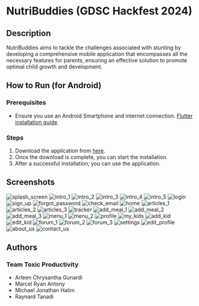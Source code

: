 # NutriBuddies (GDSC Hackfest 2024)

## Description

NutriBuddies aims to tackle the challenges associated with stunting by developing a comprehensive mobile application that encompasses all the necessary features for parents, ensuring an effective solution to promote optimal child growth and development.

## How to Run (for Android)

### Prerequisites

- Ensure you use an Android Smartphone and internet connection. [Flutter installation guide](https://flutter.dev/docs/get-started/install).

### Steps

1. Download the application from [here](https://drive.google.com/file/d/1-36c3RuETUlyOxbOPTJDGJ5KLLq6MDAq/view).
2. Once the download is complete, you can start the installation.
3. After a successful installation, you can use the application.

## Screenshots
![splash_screen](https://github.com/Raylouiss/nutribuddies/assets/92111319/1ac453c6-f619-4461-a098-bc3a21a9c27d)
![intro_1](https://github.com/Raylouiss/nutribuddies/assets/92111319/53b82822-02e8-4dd1-b5b7-1180883a78e2)
![intro_2](https://github.com/Raylouiss/nutribuddies/assets/92111319/770e835c-5711-4b5d-9451-7024ad5b5756)
![intro_3](https://github.com/Raylouiss/nutribuddies/assets/92111319/8263cb73-eb8f-416f-9ced-5dd50c30441b)
![intro_4](https://github.com/Raylouiss/nutribuddies/assets/92111319/0127595c-e5d0-420a-862d-93903cf12173)
![intro_5](https://github.com/Raylouiss/nutribuddies/assets/92111319/cb5b0b5e-5213-4bd1-bbf2-e295f5ba0bd4)
![login](https://github.com/Raylouiss/nutribuddies/assets/92111319/19d0b1fa-53d9-434a-a642-bed8b9b3c3b2)
![sign_up](https://github.com/Raylouiss/nutribuddies/assets/92111319/8307e0c7-07f8-453a-baae-d3a5f1b2530d)
![forgot_password](https://github.com/Raylouiss/nutribuddies/assets/92111319/fbd28b67-873d-4042-b943-b6f9c1ccdb29)
![check_email](https://github.com/Raylouiss/nutribuddies/assets/92111319/d1892c73-6fe2-4ccf-997d-56f2f1369a8b)
![home](https://github.com/Raylouiss/nutribuddies/assets/92111319/f517a19a-40d5-4d1e-9baf-25b16a110d2b)
![articles_1](https://github.com/Raylouiss/nutribuddies/assets/92111319/5974fcf7-3176-4e0a-966f-ca93d1032165)
![articles_2](https://github.com/Raylouiss/nutribuddies/assets/92111319/fcbef13c-fbf3-4c1f-a28a-bd6c945832f4)
![articles_3](https://github.com/Raylouiss/nutribuddies/assets/92111319/a88e2a0f-f09f-45cd-b578-e8b6abaefe7a)
![tracker](https://github.com/Raylouiss/nutribuddies/assets/92111319/4cfd759c-d01f-4567-b63f-912b10e16c04)
![add_meal_1](https://github.com/Raylouiss/nutribuddies/assets/92111319/fe248644-fd61-4127-a066-7369a72edb38)
![add_meal_2](https://github.com/Raylouiss/nutribuddies/assets/92111319/4a5f68d0-1468-4721-a611-092cd00635cf)
![add_meal_3](https://github.com/Raylouiss/nutribuddies/assets/92111319/0bfbac74-e6fc-4fb6-bdad-119a585acc06)
![menu_1](https://github.com/Raylouiss/nutribuddies/assets/92111319/771ff2b4-e0b8-4326-b704-6d9d439034cf)
![menu_2](https://github.com/Raylouiss/nutribuddies/assets/92111319/43f4c5e7-44d3-4dfa-a76d-71f313a5d60e)
![profile](https://github.com/Raylouiss/nutribuddies/assets/92111319/8c3eaf69-55ff-448e-9df0-5cfe244a478c)
![my_kids](https://github.com/Raylouiss/nutribuddies/assets/92111319/7a89d9c5-974d-41d7-89e7-0081e1fbbb33)
![add_kid](https://github.com/Raylouiss/nutribuddies/assets/92111319/848a9095-5533-46a7-b2a4-99782d888f54)
![edit_kid](https://github.com/Raylouiss/nutribuddies/assets/92111319/4fe73731-ade9-41d1-9b89-54d63853d6f4)
![forum_1](https://github.com/Raylouiss/nutribuddies/assets/92111319/a40b042d-4ce3-44d6-b031-59b0603f1400)
![forum_2](https://github.com/Raylouiss/nutribuddies/assets/92111319/5653d000-8563-4e77-86b0-34aaadfa3f84)
![forum_3](https://github.com/Raylouiss/nutribuddies/assets/92111319/0354e213-25a3-4e12-9582-e1c4ed57b589)
![settings](https://github.com/Raylouiss/nutribuddies/assets/92111319/f082c267-f576-459d-a459-694cbab6367c)
![edit_profile](https://github.com/Raylouiss/nutribuddies/assets/92111319/08693f87-86c5-4aa5-a303-aea69f9d76d5)
![about_us](https://github.com/Raylouiss/nutribuddies/assets/92111319/ff426263-def5-4756-ac4a-28e8d2318aa1)
![contact_us](https://github.com/Raylouiss/nutribuddies/assets/92111319/f22f2bca-a60b-44bb-b54e-46c42ab9e1ed)






## Authors
### Team Toxic Productivity
- Arleen Chrysantha Gunardi
- Marcel Ryan Antony
- Michael Jonathan Halim
- Raynard Tanadi
